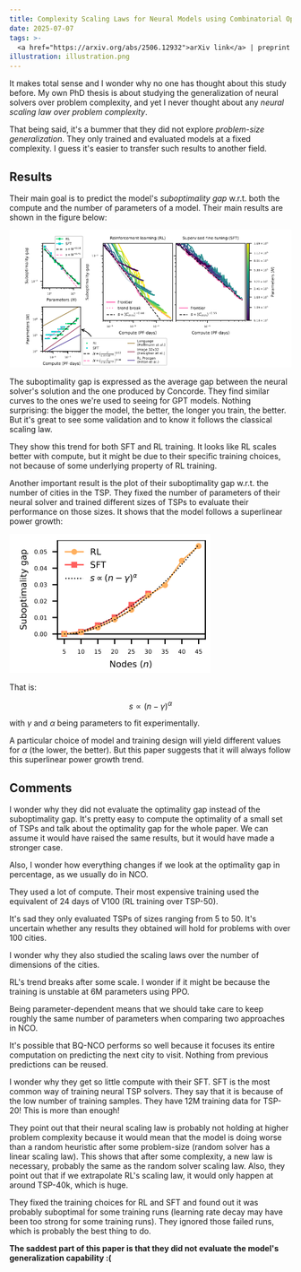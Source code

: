 ```yaml
---
title: Complexity Scaling Laws for Neural Models using Combinatorial Optimization
date: 2025-07-07
tags: >-
  <a href="https://arxiv.org/abs/2506.12932">arXiv link</a> | preprint
illustration: illustration.png
---
```


It makes total sense and I wonder why no one has thought about this study before. My own PhD thesis
is about studying the generalization of neural solvers over problem complexity, and yet I never
thought about any *neural scaling law over problem complexity*.

That being said, it's a bummer that they did not explore *problem-size generalization*. They only
trained and evaluated models at a fixed complexity. I guess it's easier to transfer such results to
another field.

## Results

Their main goal is to predict the model's *suboptimality gap* w.r.t. both the compute and the number
of parameters of a model. Their main results are shown in the figure below:

![Scaling laws](scaling-laws.png)

The suboptimality gap is expressed as the average gap between the neural solver's solution and the
one produced by Concorde. They find similar curves to the ones we're used to seeing for GPT models.
Nothing surprising: the bigger the model, the better, the longer you train, the better. But it's
great to see some validation and to know it follows the classical scaling law.

They show this trend for both SFT and RL training. It looks like RL scales better with compute, but
it might be due to their specific training choices, not because of some underlying property of RL
training.

Another important result is the plot of their suboptimality gap w.r.t. the number of cities in the
TSP. They fixed the number of parameters of their neural solver and trained different sizes of TSPs
to evaluate their performance on those sizes. It shows that the model follows a superlinear power
growth:

![Superlinear Power Growth of a Fixed-size Neural Solver](superlinear-power-growth.png)

That is:

$$
s \propto (n - \gamma)^{\alpha}
$$

with $\gamma$ and $\alpha$ being parameters to fit experimentally.

A particular choice of model and training design will yield different values for $\alpha$ (the
lower, the better). But this paper suggests that it will always follow this superlinear power growth
trend.

## Comments

I wonder why they did not evaluate the optimality gap instead of the suboptimality gap. It's pretty
easy to compute the optimality of a small set of TSPs and talk about the optimality gap for the
whole paper. We can assume it would have raised the same results, but it would have made a stronger
case.

Also, I wonder how everything changes if we look at the optimality gap in percentage, as we usually
do in NCO.

They used a lot of compute. Their most expensive training used the equivalent of 24 days of V100 (RL
training over TSP-50).

It's sad they only evaluated TSPs of sizes ranging from 5 to 50. It's uncertain whether any results
they obtained will hold for problems with over 100 cities.

I wonder why they also studied the scaling laws over the number of dimensions of the cities.

RL's trend breaks after some scale. I wonder if it might be because the training is unstable at 6M
parameters using PPO.

Being parameter-dependent means that we should take care to keep roughly the same number of
parameters when comparing two approaches in NCO.

It's possible that BQ-NCO performs so well because it focuses its entire computation on predicting
the next city to visit. Nothing from previous predictions can be reused.

I wonder why they get so little compute with their SFT. SFT is the most common way of training
neural TSP solvers. They say that it is because of the low number of training samples. They have 12M
training data for TSP-20! This is more than enough!

They point out that their neural scaling law is probably not holding at higher problem complexity
because it would mean that the model is doing worse than a random heuristic after some problem-size
(random solver has a linear scaling law). This shows that after some complexity, a new law is
necessary, probably the same as the random solver scaling law. Also, they point out that if we
extrapolate RL's scaling law, it would only happen at around TSP-40k, which is huge.

They fixed the training choices for RL and SFT and found out it was probably suboptimal for some
training runs (learning rate decay may have been too strong for some training runs). They ignored
those failed runs, which is probably the best thing to do.

**The saddest part of this paper is that they did not evaluate the model's generalization capability :(**

[paper]: https://arxiv.org/abs/2506.12932
